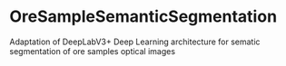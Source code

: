 # OreSampleSemanticSegmentation
Adaptation of DeepLabV3+ Deep Learning architecture for sematic segmentation of ore samples optical images
